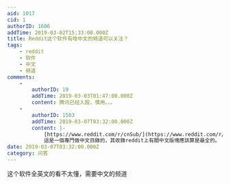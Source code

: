 ```yaml
---
aid: 1017
cid: 1
authorID: 1606
addTime: 2019-03-02T15:33:00.000Z
title: Reddit这个软件有啥中文的频道可以关注？
tags:
    - reddit
    - 软件
    - 中文
    - 频道
comments:
    -
        authorID: 19
        addTime: 2019-03-03T01:47:00.000Z
        content: 腾讯已经入股，慎用。。。
    -
        authorID: 1503
        addTime: 2019-03-07T03:32:00.000Z
        content: |-
            [https://www.reddit.com/r/cnSub/](https://www.reddit.com/r/cnSub/)  
            這是一個專門做中文目錄的，其收錄reddit上有關中文版塊應該算是最全的。
date: 2019-03-07T03:32:00.000Z
category: 问答
---
```


这个软件全英文的看不太懂，需要中文的频道
